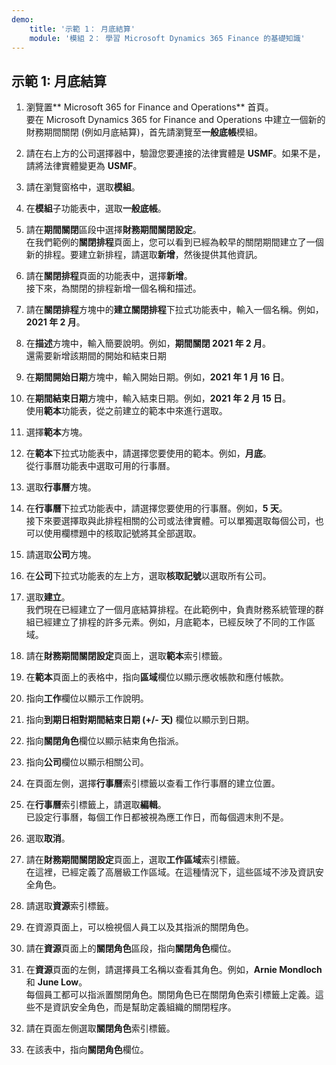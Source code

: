```yaml
---
demo:
    title: '示範 1： 月底結算'
    module: '模組 2： 學習 Microsoft Dynamics 365 Finance 的基礎知識'
---
```


## 示範 1: 月底結算

1. 瀏覽置** Microsoft 365 for Finance and Operations** 首頁。  
    要在 Microsoft Dynamics 365 for Finance and Operations 中建立一個新的財務期間關閉 (例如月底結算)，首先請瀏覽至**一般底帳**模組。

1. 請在右上方的公司選擇器中，驗證您要連接的法律實體是 **USMF**。如果不是，請將法律實體變更為 **USMF**。

1. 請在瀏覽窗格中，選取**模組**。

1. 在**模組**子功能表中，選取**一般底帳**。

1. 請在**期間關閉**區段中選擇**財務期間關閉設定**。  
    在我們範例的**關閉排程**頁面上，您可以看到已經為較早的關閉期間建立了一個新的排程。要建立新排程，請選取**新增**，然後提供其他資訊。

1. 請在**關閉排程**頁面的功能表中，選擇**新增**。  
    接下來，為關閉的排程新增一個名稱和描述。

1. 請在**關閉排程**方塊中的**建立關閉排程**下拉式功能表中，輸入一個名稱。例如，**2021 年 2 月**。

1. 在**描述**方塊中，輸入簡要說明。例如，**期間關閉 2021 年 2 月**。  
    還需要新增該期間的開始和結束日期

1. 在**期間開始日期**方塊中，輸入開始日期。例如，**2021 年 1 月 16 日**。

1. 在**期間結束日期**方塊中，輸入結束日期。例如，**2021 年 2 月 15 日**。  
    使用**範本**功能表，從之前建立的範本中來進行選取。

1. 選擇**範本**方塊。

1. 在**範本**下拉式功能表中，請選擇您要使用的範本。例如，**月底**。  
    從行事曆功能表中選取可用的行事曆。

1. 選取**行事曆**方塊。

1. 在**行事曆**下拉式功能表中，請選擇您要使用的行事曆。例如，**5 天**。  
接下來要選擇取與此排程相關的公司或法律實體。可以單獨選取每個公司，也可以使用欄標題中的核取記號將其全部選取。

1. 請選取**公司**方塊。

1. 在**公司**下拉式功能表的左上方，選取**核取記號**以選取所有公司。

1. 選取**建立**。  
    我們現在已經建立了一個月底結算排程。在此範例中，負責財務系統管理的群組已經建立了排程的許多元素。例如，月底範本，已經反映了不同的工作區域。

1. 請在**財務期間關閉設定**頁面上，選取**範本**索引標籤。

1. 在**範本**頁面上的表格中，指向**區域**欄位以顯示應收帳款和應付帳款。

1. 指向**工作**欄位以顯示工作說明。

1. 指向**到期日相對期間結束日期 (+/- 天)** 欄位以顯示到日期。

1. 指向**關閉角色**欄位以顯示結束角色指派。

1. 指向**公司**欄位以顯示相關公司。

1. 在頁面左側，選擇**行事曆**索引標籤以查看工作行事曆的建立位置。

1. 在**行事曆**索引標籤上，請選取**編輯**。  
    已設定行事曆，每個工作日都被視為應工作日，而每個週末則不是。

1. 選取**取消**。

1. 請在**財務期間關閉設定**頁面上，選取**工作區域**索引標籤。  
    在這裡，已經定義了高層級工作區域。在這種情況下，這些區域不涉及資訊安全角色。

1. 請選取**資源**索引標籤。

1. 在資源頁面上，可以檢視個人員工以及其指派的關閉角色。

1. 請在**資源**頁面上的**關閉角色**區段，指向**關閉角色**欄位。

1. 在**資源**頁面的左側，請選擇員工名稱以查看其角色。例如，**Arnie Mondloch** 和 **June Low**。  
    每個員工都可以指派置關閉角色。關閉角色已在關閉角色索引標籤上定義。這些不是資訊安全角色，而是幫助定義組織的關閉程序。

1. 請在頁面左側選取**關閉角色**索引標籤。

1. 在該表中，指向**關閉角色**欄位。
